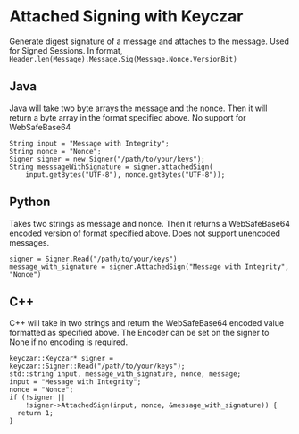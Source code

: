 # Attached Signing with Keyczar #
Generate digest signature of a message and attaches to the message. Used for Signed Sessions. In format, ` Header.len(Message).Message.Sig(Message.Nonce.VersionBit) `
## Java ##
Java will take two byte arrays the message and the nonce. Then it will return a byte array in the format specified above. No support for WebSafeBase64
```
String input = "Message with Integrity";
String nonce = "Nonce";
Signer signer = new Signer("/path/to/your/keys");
String messsageWithSignature = signer.attachedSign(
    input.getBytes("UTF-8"), nonce.getBytes("UTF-8"));
```

## Python ##
Takes two strings as message and nonce. Then it returns a WebSafeBase64 encoded version of format specified above. Does not support unencoded messages.
```
signer = Signer.Read("/path/to/your/keys")
message_with_signature = signer.AttachedSign("Message with Integrity", "Nonce")
```

## C++ ##
C++ will take in two strings and return the WebSafeBase64 encoded value formatted as specified above. The Encoder can be set on the signer to None if no encoding is required.
```
keyczar::Keyczar* signer = keyczar::Signer::Read("/path/to/your/keys");
std::string input, message_with_signature, nonce, message;
input = "Message with Integrity";
nonce = "Nonce";
if (!signer ||
    !signer->AttachedSign(input, nonce, &message_with_signature)) {
  return 1;
}
```